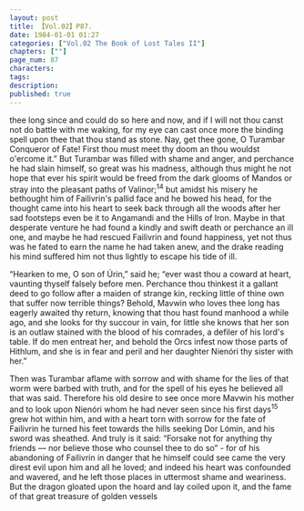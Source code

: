 ```yaml
---
layout: post
title: 【Vol.02】P87.
date: 1984-01-01 01:27
categories: ["Vol.02 The Book of Lost Tales II"]
chapters: [""]
page_num: 87
characters: 
tags: 
description: 
published: true
---
```


<p style="text-indent: 0;">
thee long since and could do so here and now, and if I will not thou canst not do battle with me waking, for my eye can cast once more the binding spell upon thee that thou stand as stone. Nay, get thee gone, O Turambar Conqueror of Fate! First thou must meet thy doom an thou wouldst o'ercome it.” But Turambar was filled with shame and anger, and perchance he had slain himself, so great was his madness, although thus might he not hope that ever his spirit would be freed from the dark glooms of Mandos or stray into the pleasant paths of Valinor;<SUP>14</SUP> but amidst his misery he bethought him of Failivrin's pallid face and he bowed his head, for the thought came into his heart to seek back through all the woods after her sad footsteps even be it to Angamandi and the Hills of Iron. Maybe in that desperate venture he had found a kindly and swift death or perchance an ill one, and maybe he had rescued Failivrin and found happiness, yet not thus was he fated to earn the name he had taken anew, and the drake reading his mind suffered him not thus lightly to escape his tide of ill.
</p>

“Hearken to me, O son of Úrin,” said he; “ever wast thou a coward at heart, vaunting thyself falsely before men. Perchance thou thinkest it a gallant deed to go follow after a maiden of strange kin, recking little of thine own that suffer now terrible things? Behold, Mavwin who loves thee long has eagerly awaited thy return, knowing that thou hast found manhood a while ago, and she looks for thy succour in vain, for little she knows that her son is an outlaw stained with the blood of his comrades, a defiler of his lord's table. If do men entreat her, and behold the Orcs infest now those parts of Hithlum, and she is in fear and peril and her daughter Nienóri thy sister with her.”

Then was Turambar aflame with sorrow and with shame for the lies of that worm were barbed with truth, and for the spell of his eyes he believed all that was said. Therefore his old desire to see once more Mavwin his mother and to look upon Nienóri whom he had never seen since his first days<SUP>15</SUP> grew hot within him, and with a heart torn with sorrow for the fate of Failivrin he turned his feet towards the hills seeking Dor Lómin, and his sword was sheathed. And truly is it said: “Forsake not for anything thy friends — nor believe those who counsel thee to do so” - for of his abandoning of Failivrin in danger that he himself could see came the very direst evil upon him and all he loved; and indeed his heart was confounded and wavered, and he left those places in uttermost shame and weariness. But the dragon gloated upon the hoard and lay coiled upon it, and the fame of that great treasure of golden vessels

